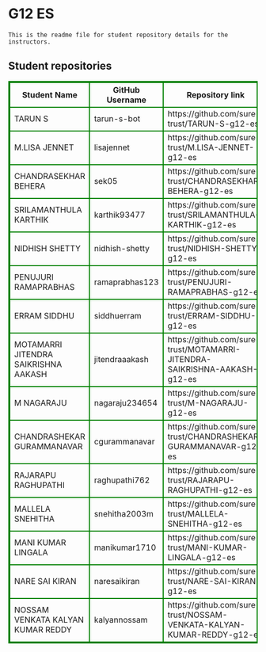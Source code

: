 # G12 ES
    This is the readme file for student repository details for the instructors.
## Student repositories 
<table style="border : 2px solid green; width:100%;">
<tr >
<th style="border : 2px solid green;">Student Name</th>
<th style="border : 2px solid green;">GitHub Username</th>
<th style="border : 2px solid green;">Repository link</th>
</tr>
<tr style="border : 2px solid green;">
<td style="border : 2px solid green;">TARUN S</td> 

<td style="border : 2px solid green;">tarun-s-bot</td> 

<td style="border : 2px solid green;">https://github.com/sure-trust/TARUN-S-g12-es</td> 
</tr>

<tr style="border : 2px solid green;">
<td style="border : 2px solid green;">M.LISA JENNET</td> 

<td style="border : 2px solid green;">lisajennet</td> 

<td style="border : 2px solid green;">https://github.com/sure-trust/M.LISA-JENNET-g12-es</td> 
</tr>

<tr style="border : 2px solid green;">
<td style="border : 2px solid green;">CHANDRASEKHAR BEHERA</td> 

<td style="border : 2px solid green;">sek05</td> 

<td style="border : 2px solid green;">https://github.com/sure-trust/CHANDRASEKHAR-BEHERA-g12-es</td> 
</tr>

<tr style="border : 2px solid green;">
<td style="border : 2px solid green;">SRILAMANTHULA KARTHIK</td> 

<td style="border : 2px solid green;">karthik93477</td> 

<td style="border : 2px solid green;">https://github.com/sure-trust/SRILAMANTHULA-KARTHIK-g12-es</td> 
</tr>

<tr style="border : 2px solid green;">
<td style="border : 2px solid green;">NIDHISH SHETTY</td> 

<td style="border : 2px solid green;">nidhish-shetty</td> 

<td style="border : 2px solid green;">https://github.com/sure-trust/NIDHISH-SHETTY-g12-es</td> 
</tr>

<tr style="border : 2px solid green;">
<td style="border : 2px solid green;">PENUJURI RAMAPRABHAS</td> 

<td style="border : 2px solid green;">ramaprabhas123</td> 

<td style="border : 2px solid green;">https://github.com/sure-trust/PENUJURI-RAMAPRABHAS-g12-es</td> 
</tr>

<tr style="border : 2px solid green;">
<td style="border : 2px solid green;">ERRAM SIDDHU</td> 

<td style="border : 2px solid green;">siddhuerram</td> 

<td style="border : 2px solid green;">https://github.com/sure-trust/ERRAM-SIDDHU-g12-es</td> 
</tr>

<tr style="border : 2px solid green;">
<td style="border : 2px solid green;">MOTAMARRI JITENDRA SAIKRISHNA AAKASH</td> 

<td style="border : 2px solid green;">jitendraaakash</td> 

<td style="border : 2px solid green;">https://github.com/sure-trust/MOTAMARRI-JITENDRA-SAIKRISHNA-AAKASH-g12-es</td> 
</tr>

<tr style="border : 2px solid green;">
<td style="border : 2px solid green;">M NAGARAJU</td> 

<td style="border : 2px solid green;">nagaraju234654</td> 

<td style="border : 2px solid green;">https://github.com/sure-trust/M-NAGARAJU-g12-es</td> 
</tr>

<tr style="border : 2px solid green;">
<td style="border : 2px solid green;">CHANDRASHEKAR GURAMMANAVAR</td> 

<td style="border : 2px solid green;">cgurammanavar</td> 

<td style="border : 2px solid green;">https://github.com/sure-trust/CHANDRASHEKAR-GURAMMANAVAR-g12-es</td> 
</tr>

<tr style="border : 2px solid green;">
<td style="border : 2px solid green;">RAJARAPU RAGHUPATHI</td> 

<td style="border : 2px solid green;">raghupathi762</td> 

<td style="border : 2px solid green;">https://github.com/sure-trust/RAJARAPU-RAGHUPATHI-g12-es</td> 
</tr>

<tr style="border : 2px solid green;">
<td style="border : 2px solid green;">MALLELA SNEHITHA</td> 

<td style="border : 2px solid green;">snehitha2003m</td> 

<td style="border : 2px solid green;">https://github.com/sure-trust/MALLELA-SNEHITHA-g12-es</td> 
</tr>

<tr style="border : 2px solid green;">
<td style="border : 2px solid green;">MANI KUMAR LINGALA</td> 

<td style="border : 2px solid green;">manikumar1710</td> 

<td style="border : 2px solid green;">https://github.com/sure-trust/MANI-KUMAR-LINGALA-g12-es</td> 
</tr>

<tr style="border : 2px solid green;">
<td style="border : 2px solid green;">NARE SAI KIRAN</td> 

<td style="border : 2px solid green;">naresaikiran</td> 

<td style="border : 2px solid green;">https://github.com/sure-trust/NARE-SAI-KIRAN-g12-es</td> 
</tr>

<tr style="border : 2px solid green;">
<td style="border : 2px solid green;">NOSSAM VENKATA KALYAN KUMAR REDDY</td> 

<td style="border : 2px solid green;">kalyannossam</td> 

<td style="border : 2px solid green;">https://github.com/sure-trust/NOSSAM-VENKATA-KALYAN-KUMAR-REDDY-g12-es</td> 
</tr>
